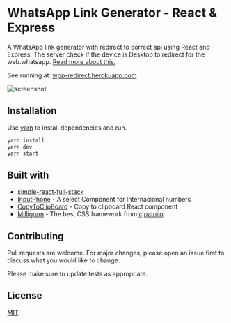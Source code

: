 # WhatsApp Link Generator - React & Express

A WhatsApp link generator with redirect to correct api using React and Express. The server check if the device is Desktop to redirect for the web.whatsapp. [Read more about this.](https://medium.com/@jeanlivino/how-to-fix-whatsapp-api-in-desktop-browsers-fc661b513dc)

See running at: [wpp-redirect.herokuapp.com](https://wpp-redirect.herokuapp.com/)

![screenshot](https://i.imgur.com/WcHhUvf.png)

## Installation

Use [yarn](https://yarnpkg.com/) to install dependencies and run.

```bash
yarn install
yarn dev
yarn start
```

## Built with
* [simple-react-full-stack](https://github.com/crsandeep/simple-react-full-stack)
* [InputPhone](http://catamphetamine.github.io/react-phone-number-input/) - A select Component for Internacional numbers
* [CopyToClipBoard](https://www.npmjs.com/package/react-copy-to-clipboard) - Copy to clipboard React component
* [Milligram](https://milligram.io/) - The best CSS framework from [cjpatoilo](https://github.com/cjpatoilo)


## Contributing
Pull requests are welcome. For major changes, please open an issue first to discuss what you would like to change.

Please make sure to update tests as appropriate.

## License
[MIT](https://choosealicense.com/licenses/mit/)
